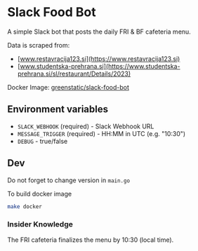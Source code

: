 # Slack Food Bot
A simple Slack bot that posts the daily FRI & BF cafeteria menu.

Data is scraped from: 
* [www.restavracija123.si](https://www.restavracija123.si)
* [www.studentska-prehrana.si](https://www.studentska-prehrana.si/sl/restaurant/Details/2023)

Docker Image: [greenstatic/slack-food-bot](https://hub.docker.com/r/greenstatic/slack-food-bot)

## Environment variables
* `SLACK_WEBHOOK` (required) - Slack Webhook URL
* `MESSAGE_TRIGGER` (required) - HH:MM in UTC (e.g. "10:30")
* `DEBUG` - true/false

## Dev
Do not forget to change version in `main.go`

To build docker image
```bash
make docker
```

### Insider Knowledge
The FRI cafeteria finalizes the menu by 10:30 (local time).
